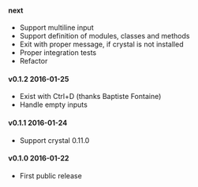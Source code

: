 #### next
* Support multiline input
* Support definition of modules, classes and methods
* Exit with proper message, if crystal is not installed
* Proper integration tests
* Refactor

#### v0.1.2 2016-01-25
* Exist with Ctrl+D (thanks Baptiste Fontaine)
* Handle empty inputs

#### v0.1.1 2016-01-24
* Support crystal 0.11.0

#### v0.1.0 2016-01-22
* First public release
